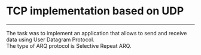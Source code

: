 # TCP implementation based on UDP

------------
    
The task was to implement an application that allows to send and receive data using User Datagram Protocol.      
The type of ARQ protocol is Selective Repeat ARQ.
